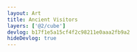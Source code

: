 ```yaml
---
layout: Art
title: Ancient Visitors
layers: ['@2/cube']
devlog: b17f1e5a15cf4f2c98211e0aaa2fb9a2
hideDevlog: true
---
```

